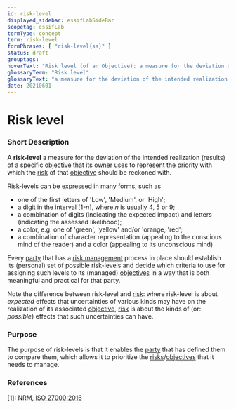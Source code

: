 ```yaml
---
id: risk-level
displayed_sidebar: essifLabSideBar
scopetag: essifLab
termType: concept
term: risk-level
formPhrases: [ "risk-level{ss}" ]
status: draft
grouptags:
hoverText: "Risk level (of an Objective): a measure for the deviation of the intended realization (results) of a specific Objective, that its Owner uses to represent the priority with which the Risk of that Objective should be reckoned with."
glossaryTerm: "Risk level"
glossaryText: "a measure for the deviation of the intended realization (results) of a specific [objective](@) that its [owner](@) uses to represent the priority with which the [risk](@) of that [objective](@) should be reckoned with."
date: 20210601
---
```


# Risk level

### Short Description

A **risk-level** a measure for the deviation of the intended realization (results) of a specific [objective](@) that its [owner](@) uses to represent the priority with which the [risk](@) of that [objective](@) should be reckoned with.

Risk-levels can be expressed in many forms, such as
- one of the first letters of 'Low', 'Medium', or 'High';
- a digit in the interval [1-_n_], where _n_ is usually 4, 5 or 9;
- a combination of digits (indicating the expected impact) and letters (indicating the assessed likelihood);
- a color, e.g. one of 'green', 'yellow' and/or 'orange, 'red';
- a combination of character representation (appealing to the conscious mind of the reader) and a color (appealing to its unconscious mind)

Every [party](@) that has a [risk management](@) process in place should establish its (personal) set of possible risk-levels and decide which criteria to use for assigning such levels to its (managed) [objectives](@) in a way that is both meaningful and practical for that party.

Note the difference between risk-level and [risk](@): where risk-level is about _expected_ effects that uncertainties of various kinds may have on the realization of its associated [objective](@), [risk](@) is about the kinds of (or: _possible_)  effects that such uncertainties can have.

### Purpose

The purpose of risk-levels is that it enables the [party](@) that has defined them to compare them, which allows it to prioritize the [risks](@)/[objectives](@) that it needs to manage.

### References

[1]: NRM, [ISO 27000:2016](https://www.iso.org/obp/ui#iso:std:iso-iec:27000:ed-4:v1:en)